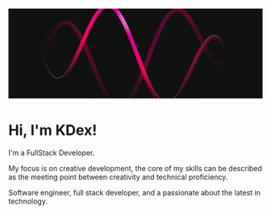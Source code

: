 # [![header](assets/a_ca9af840f441cf31b67263cfd2c3996c.gif)](https://zkxdex.github.io/)

# Hi, I'm KDex!

I'm a FullStack Developer.

My focus is on creative development, the core of my skills can be described as the meeting point between creativity and technical proficiency.

Software engineer, full stack developer, and a passionate about the latest in technology.


